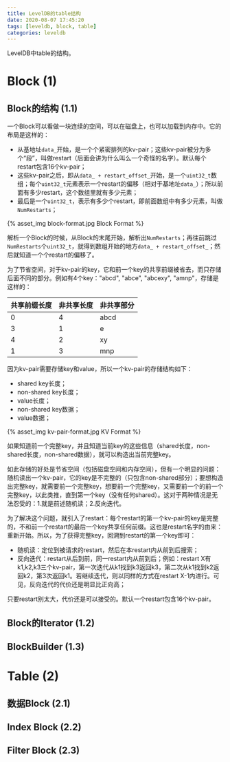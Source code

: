 ```yaml
---
title: LevelDB的table结构
date: 2020-08-07 17:45:20
tags: [leveldb, block, table]
categories: leveldb
---
```


LevelDB中table的结构。

<!-- more -->

<script type="text/x-mathjax-config">
MathJax.Hub.Config({
tex2jax: {inlineMath: [['$','$'], ['\\(','\\)']]}
});
</script>

<script type="text/javascript" async
  src="https://cdn.mathjax.org/mathjax/latest/MathJax.js?config=TeX-MML-AM_CHTML">
</script>

# Block (1)

## Block的结构 (1.1)

一个Block可以看做一块连续的空间，可以在磁盘上，也可以加载到内存中。它的布局是这样的：

- 从基地址`data_`开始，是一个个紧密排列的kv-pair；这些kv-pair被分为多个“段”，叫做restart（后面会讲为什么叫么一个奇怪的名字）。默认每个restart包含16个kv-pair；
- 这些kv-pair之后，即从`data_ + restart_offset_`开始，是一个`uint32_t`数组；每个`uint32_t`元素表示一个restart的偏移（相对于基地址`data_`）；所以前面有多少restart，这个数组里就有多少元素；
- 最后是一个`uint32_t`，表示有多少个restart，即前面数组中有多少元素，叫做`NumRestarts`；

{% asset_img block-format.jpg Block Format %}

解析一个Block的时候，从Block的末尾开始，解析出`NumRestarts`；再往前跳过`NumRestarts`个`uint32_t`，就得到数组开始的地方`data_ + restart_offset_`；然后就知道一个个restart的偏移了。

为了节省空间，对于kv-pair的key，它和前一个key的共享前缀被省去，而只存储后面不同的部分。例如有4个key："abcd", "abce", "abcexy", "amnp"，存储是这样的：

|共享前缀长度 |非共享长度 |非共享部分  |
|-------------|-----------|------------|
|0            |4          |abcd        |
|3            |1          |e           |
|4            |2          |xy          |
|1            |3          |mnp         |


因为kv-pair需要存储key和value，所以一个kv-pair的存储结构如下：

- shared key长度；
- non-shared key长度；
- value长度；
- non-shared key数据；
- value数据；

{% asset_img kv-pair-format.jpg KV Format %}

如果知道前一个完整key，并且知道当前key的这些信息（shared长度，non-shared长度，non-shared数据），就可以构造出当前完整key。

如此存储的好处是节省空间（包括磁盘空间和内存空间），但有一个明显的问题：随机读出一个kv-pair，它的key是不完整的（只包含non-shared部分）；要想构造出完整key，就需要前一个完整key，想要前一个完整key，又需要前一个的前一个完整key，以此类推，直到第一个key（没有任何shared）。这对于两种情况是无法忍受的：1.就是前述随机读；2.反向迭代。

为了解决这个问题，就引入了restart：每个restart的第一个kv-pair的key是完整的，不和前一个restart的最后一个key共享任何前缀。这也是restart名字的由来：重新开始。所以，为了获得完整key，回溯到restart的第一个key即可：

- 随机读：定位到被请求的restart，然后在本restart内从前到后搜索；
- 反向迭代：restart从后到前，同一restart内从前到后；例如：restart X有k1,k2,k3三个kv-pair，第一次迭代从k1找到k3返回k3，第二次从k1找到k2返回k2，第3次返回k1。若继续迭代，则以同样的方式在restart X-1内进行。可见，反向迭代的代价还是明显比正向高；

只要restart别太大，代价还是可以接受的。默认一个restart包含16个kv-pair。

## Block的Iterator (1.2)



## BlockBuilder (1.3)

# Table (2)

## 数据Block (2.1)
## Index Block (2.2)
## Filter Block (2.3)
